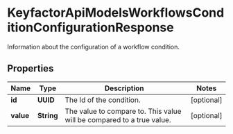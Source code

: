 

# KeyfactorApiModelsWorkflowsConditionConfigurationResponse

Information about the configuration of a workflow condition.

## Properties

| Name | Type | Description | Notes |
|------------ | ------------- | ------------- | -------------|
|**id** | **UUID** | The Id of the condition. |  [optional] |
|**value** | **String** | The value to compare to. This value will be compared to a true value. |  [optional] |



